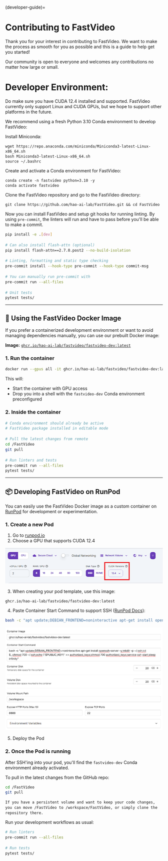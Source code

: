 (developer-guide)=

# Contributing to FastVideo

Thank you for your interest in contributing to FastVideo. We want to make the process as smooth for you as possible and this is a guide to help get you started!

Our community is open to everyone and welcomes any contributions no matter how large or small.

# Developer Environment:
Do make sure you have CUDA 12.4 installed and supported. FastVideo currently only support Linux and CUDA GPUs, but we hope to support other platforms in the future.

We recommend using a fresh Python 3.10 Conda environment to develop FastVideo:

Install Miniconda:

```
wget https://repo.anaconda.com/miniconda/Miniconda3-latest-Linux-x86_64.sh
bash Miniconda3-latest-Linux-x86_64.sh
source ~/.bashrc
```

Create and activate a Conda environment for FastVideo:

```
conda create -n fastvideo python=3.10 -y
conda activate fastvideo
```

Clone the FastVideo repository and go to the FastVideo directory:

```
git clone https://github.com/hao-ai-lab/FastVideo.git && cd FastVideo

```

Now you can install FastVideo and setup git hooks for running linting. By using `pre-commit`, the linters will run and have to pass before you'll be able to make a commit.

```bash
pip install -e .[dev]

# Can also install flash-attn (optional)
pip install flash-attn==2.7.0.post2 --no-build-isolation 

# Linting, formatting and static type checking
pre-commit install --hook-type pre-commit --hook-type commit-msg

# You can manually run pre-commit with
pre-commit run --all-files

# Unit tests
pytest tests/
```

---
## 🐳 Using the FastVideo Docker Image

If you prefer a containerized development environment or want to avoid managing dependencies manually, you can use our prebuilt Docker image:

**Image:** [`ghcr.io/hao-ai-lab/fastvideo/fastvideo-dev:latest`](https://ghcr.io/hao-ai-lab/fastvideo/fastvideo-dev)

### 1. Run the container

```bash
docker run --gpus all -it ghcr.io/hao-ai-lab/fastvideo/fastvideo-dev:latest
```

This will:

- Start the container with GPU access  
- Drop you into a shell with the `fastvideo-dev` Conda environment preconfigured

### 2. Inside the container

```bash
# Conda environment should already be active
# FastVideo package installed in editable mode

# Pull the latest changes from remote
cd /FastVideo
git pull

# Run linters and tests
pre-commit run --all-files
pytest tests/
```

---

## 📦 Developing FastVideo on RunPod

You can easily use the FastVideo Docker image as a custom container on [RunPod](https://www.runpod.io) for development or experimentation.

### 1. Create a new Pod

1. Go to [runpod.io](https://www.runpod.io)
2. Choose a GPU that supports CUDA 12.4

![RunPod CUDA selection](../_static/images/runpod_cuda.png)

3. When creating your pod template, use this image:

```
ghcr.io/hao-ai-lab/fastvideo/fastvideo-dev:latest
```

4. Paste Container Start Command to support SSH ([RunPod Docs](https://docs.runpod.io/pods/configuration/use-ssh)):

```bash
bash -c "apt update;DEBIAN_FRONTEND=noninteractive apt-get install openssh-server -y;mkdir -p ~/.ssh;cd $_;chmod 700 ~/.ssh;echo \"$PUBLIC_KEY\" >> authorized_keys;chmod 700 authorized_keys;service ssh start;sleep infinity"
```

![RunPod template configuration](../_static/images/runpod_template.png)

5. Deploy the Pod

### 2. Once the Pod is running

After SSH'ing into your pod, you'll find the `fastvideo-dev` Conda environment already activated.

To pull in the latest changes from the GitHub repo:

```bash
cd /FastVideo
git pull
```

`If you have a persistent volume and want to keep your code changes, you can move /FastVideo to /workspace/FastVideo, or simply clone the repository there.`

Run your development workflows as usual:

```bash
# Run linters
pre-commit run --all-files

# Run tests
pytest tests/
```
